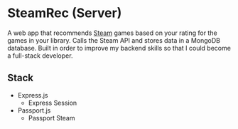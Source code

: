 # SteamRec (Server)

A web app that recommends [Steam](https://store.steampowered.com/) games based on your rating for the games in your library. Calls the Steam API and stores data in a MongoDB database. Built in order to improve my backend skills so that I could become a full-stack developer.

## Stack

- Express.js
  - Express Session
- Passport.js
  - Passport Steam